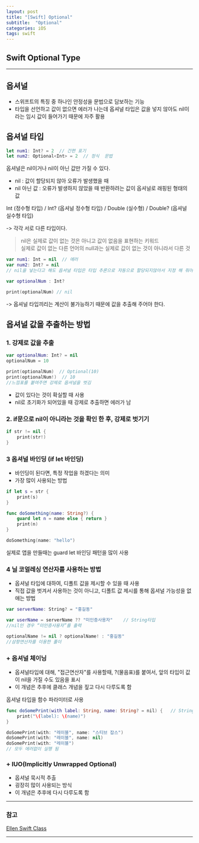 ```yaml
---
layout: post
title: "[Swift] Optional"
subtitle:  "Optional"
categories: iOS
tags: swift
---
```

## Swift Optional Type
  
----  
  
## 옵셔널
  
- 스위프트의 특징 중 하나인 안정성을 문법으로 담보하는 기능  
- 타입을 선언하고 값이 없으면 에러가 나는데 옵셔널 타입은 값을 넣지 않아도 nil이라는 임시 값이 들어가기 때문에 자주 활용  
  
## 옵셔널 타입  
  
```swift
let num1: Int? = 2  // 간편 표기
let num2: Optional<Int> = 2  // 정식  문법
```
  
옵셔널은 nil이거나 nil이 아닌 값만 가질 수 있다.  
- nil : 값이 할당되지 않아 오류가 발생했을 때  
- nil 아닌 값 : 오류가 발생하지 않았을 때 반환하려는 값이 옵셔널로 래핑된 형태의 값  
  
Int (정수형 타입) / Int? (옵셔널 정수형 타입) / Double (실수형) / Double? (옵셔널 실수형 타입)  
  
-> 각각 서로 다른 타입이다.  
  
> nil은 실제로 값이 없는 것은 아니고 값이 없음을 표현하는 키워드  
> 실제로 값이 없는 다른 언어의 null과는 실제로 값이 없는 것이 아니라서 다른 것  
  

```swift
var num1: Int = nil  // 에러
var num2: Int? = nil  
// nil을 넣는다고 해도 옵셔널 타입은 타입 추론으로 자동으로 할당되지않아서 지정 해 줘야 한다.
```

```swift
var optionalNum : Int?

print(optionalNum) // nil
```  

-> 옵셔널 타입끼리는 계산이 불가능하기 때문에 값을 추출해 주어야 한다.

## 옵셔널 값을 추출하는 방법
  
### 1. 강제로 값을 추출  
  
```swift
var optionalNum: Int? = nil
optionalNum = 10

print(optionalNum)  // Optional(10)
print(optionalNum!)  // 10
//느낌표를 붙여주면 강제로 옵셔널을 벗김
```

- 값이 있다는 것이 확실할 때 사용  
- nil로 초기화가 되어있을 때 강제로 추출하면 에러가 남  
  
  
### 2. if문으로 nil이 아니라는 것을 확인 한 후, 강제로 벗기기

```swift
if str != nil {
    print(str!)
}
```
  

### 3 옵셔널 바인딩 (if let 바인딩)
- 바인딩이 된다면, 특정 작업을 하겠다는 의미
- 가장 많이 사용되는 방법
  
```swift
if let s = str {
	print(s)
}
```
  
```swift
func doSomething(name: String?) {
    guard let n = name else { return }
    print(n)
}

doSomething(name: "hello")
```
실제로 앱을 만들때는 guard let 바인딩 패턴을 많이 사용
  
  
### 4 닐 코얼레싱 연산자를 사용하는 방법
- 옵셔널 타입에 대하여, 디폴트 값을 제시할 수 있을 때 사용
- 직접 값을 벗겨서 사용하는 것이 아니고, 디폴트 값 제시를 통해 옵셔널 가능성을 없애는 방법

```swift
var serverName: String? = "홍길동"

var userName = serverName ?? "미인증사용자"    // String타입
//nil인 경우 “미인증사용자”를 출력

optionalName != nil ? optionalName! : "홍길동"
//삼항연산자를 이용한 풀이
```
  
  
### + 옵셔널 체이닝  
  
- 옵셔널타입에 대해, "접근연산자"를 사용할때, ?(물음표)를 붙여서, 앞의 타입이 값이 nil을 가질 수도 있음을 표시
- 이 개념은 추후에 클래스 개념을 짚고 다시 다루도록 함

옵셔널 타입을 함수 파라미터로 사용

```swift
func doSomePrint(with label: String, name: String? = nil) {   // String? = nil
    print("\(label): \(name)")
}

doSomePrint(with: "레이블", name: "스티브 잡스")
doSomePrint(with: "레이블", name: nil)
doSomePrint(with: "레이블")
// 모두 에러없이 실행 됨
```
  
  
### + IUO(Implicitly Unwrapped Optional)  
- 옵셔널 묵시적 추출
- 굉장히 많이 사용되는 방식
- 이 개념은 추후에 다시 다루도록 함

    
----   
  
### 참고  
  
[Ellen Swift Class](https://www.inflearn.com/course/%EC%8A%A4%EC%9C%84%ED%94%84%ED%8A%B8-%EB%AC%B8%EB%B2%95-%EB%A7%88%EC%8A%A4%ED%84%B0-%EC%8A%A4%EC%BF%A8#)  
  
----  
  